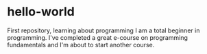 # hello-world
First repository, learning about programming 
I am a total beginner in programming. I've completed a great e-course on programming fundamentals and I'm about to start another course.  

